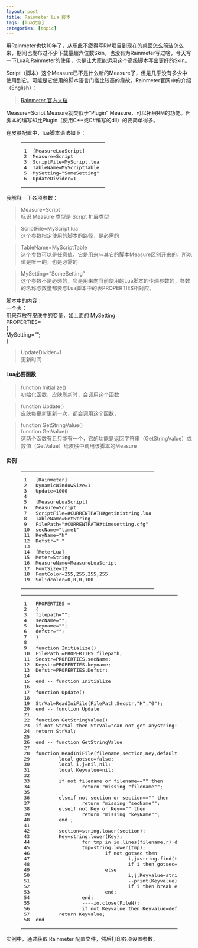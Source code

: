 ```yaml
---
layout: post
title: Rainmeter Lua 脚本 
tags: [lua文章]
categories: [topic]
---
```

<p>用Rainmeter也快10年了，从乐此不疲得写RM项目到现在的桌面怎么简洁怎么来，期间也发布过不少下载量超六位数Skin，也没有为Rainmeter写过啥，今天写一下Lua和Rainmeter的使用，也是让大家能运用这个高级脚本写出更好的Skin。</p>

<p>Script（脚本）这个Measure已不是什么新的Measure了，但是几乎没有多少中使用到它。可能是它使用的脚本语言门槛比较高的缘故。Rainmeter官网中的介绍（English）：</p>
<blockquote>
<p><a href="http://rainmeter.net/RainCMS/?q=LuaForRainmeter" target="_blank" rel="noopener noreferrer">Rainmeter 官方文档</a></p>
</blockquote>
<p>Measure=Script  Measure就类似于“Plugin” Measure，可以拓展RM的功能。但脚本的编写却比Plugin（使用C++或C#编写的dll）的要简单得多。</p>
<p>在皮肤配置中，lua脚本语法如下：</p>
<figure class="highlight ini hljs"><table><tbody><tr><td class="gutter"><pre><span class="line">1</span><br/><span class="line">2</span><br/><span class="line">3</span><br/><span class="line">4</span><br/><span class="line">5</span><br/><span class="line">6</span><br/></pre></td><td class="code"><pre><span class="line"><span class="hljs-section">[MeasureLuaScript]</span></span><br/><span class="line"><span class="hljs-attr">Measure</span>=Script          </span><br/><span class="line"><span class="hljs-attr">ScriptFile</span>=MyScript.lua</span><br/><span class="line"><span class="hljs-attr">TableName</span>=MyScriptTable </span><br/><span class="line"><span class="hljs-attr">MySetting</span>=<span class="hljs-string">&#34;SomeSetting&#34;</span> </span><br/><span class="line"><span class="hljs-attr">UpdateDivider</span>=<span class="hljs-number">1</span></span><br/></pre></td></tr></tbody></table></figure>
<p>我解释一下各项参数：</p>
<blockquote>
<p>Measure=Script<br/>标识 Measure 类型是 Script 扩展类型</p>
</blockquote>
<blockquote>
<p>ScriptFile=MyScript.lua<br/>这个参数指定使用的脚本的路径，是必需的</p>
</blockquote>
<blockquote>
<p>TableName=MyScriptTable<br/>这个参数可以是任意值，它是用来与其它的脚本Measure区别开来的，所以值是唯一的，也是必需的</p>
</blockquote>
<blockquote>
<p>MySetting=”SomeSetting”<br/>这个参数不是必须的，它是用来向当前使用的Lua脚本的传递参数的，参数的名称与数量都要与Lua脚本中的表PROPERTIES相对应。</p>
</blockquote>
<p>脚本中的内容：<br/>一个表：<br/>用来存放在皮肤中的变量，如上面的  MySetting<br/>PROPERTIES=<br/>{<br/>    MySetting=””;<br/>}</p>
<blockquote>
<p>UpdateDivider=1<br/>更新时间</p>
</blockquote>
<h4 id="Lua必要函数"><a href="#Lua必要函数" class="headerlink" title="Lua必要函数"></a>Lua必要函数</h4><blockquote>
<p>function Initialize()<br/>初始化函数，皮肤刷新时，会调用这个函数</p>
</blockquote>
<blockquote>
<p>function Update()<br/>皮肤每更新更新一次，都会调用这个函数，</p>
</blockquote>
<blockquote>
<p>function GetStringValue()<br/>function GetValue()<br/>这两个函数有且只能有一个，它的功能是返回字符串（GetStringValue）或数值（GetValue）给皮肤中调用该脚本的Measure</p>
</blockquote>
<h4 id="实例"><a href="#实例" class="headerlink" title="实例"></a>实例</h4><figure class="highlight ini hljs"><table><tbody><tr><td class="gutter"><pre><span class="line">1</span><br/><span class="line">2</span><br/><span class="line">3</span><br/><span class="line">4</span><br/><span class="line">5</span><br/><span class="line">6</span><br/><span class="line">7</span><br/><span class="line">8</span><br/><span class="line">9</span><br/><span class="line">10</span><br/><span class="line">11</span><br/><span class="line">12</span><br/><span class="line">13</span><br/><span class="line">14</span><br/><span class="line">15</span><br/><span class="line">16</span><br/><span class="line">17</span><br/><span class="line">18</span><br/><span class="line">19</span><br/></pre></td><td class="code"><pre><span class="line"><span class="hljs-section">[Rainmeter]</span> </span><br/><span class="line"><span class="hljs-attr">DynamicWindowSize</span>=<span class="hljs-number">1</span> </span><br/><span class="line"><span class="hljs-attr">Update</span>=<span class="hljs-number">1000</span> </span><br/><span class="line"></span><br/><span class="line"><span class="hljs-section">[MeasureLuaScript]</span> </span><br/><span class="line"><span class="hljs-attr">Measure</span>=Script </span><br/><span class="line"><span class="hljs-attr">ScriptFile</span>=#CURRENTPATH#getinistring.lua</span><br/><span class="line"><span class="hljs-attr">TableName</span>=GetString</span><br/><span class="line"><span class="hljs-attr">FilePath</span>=<span class="hljs-string">&#34;#CURRENTPATH#timesetting.cfg&#34;</span></span><br/><span class="line"><span class="hljs-attr">secName</span>=<span class="hljs-string">&#34;time1&#34;</span></span><br/><span class="line"><span class="hljs-attr">KeyName</span>=<span class="hljs-string">&#34;h&#34;</span></span><br/><span class="line"><span class="hljs-attr">Defstr</span>=<span class="hljs-string">&#34; &#34;</span></span><br/><span class="line"></span><br/><span class="line"><span class="hljs-section">[MeterLua]</span> </span><br/><span class="line"><span class="hljs-attr">Meter</span>=String </span><br/><span class="line"><span class="hljs-attr">MeasureName</span>=MeasureLuaScript </span><br/><span class="line"><span class="hljs-attr">FontSize</span>=<span class="hljs-number">12</span> </span><br/><span class="line"><span class="hljs-attr">FontColor</span>=<span class="hljs-number">255</span>,<span class="hljs-number">255</span>,<span class="hljs-number">255</span>,<span class="hljs-number">255</span></span><br/><span class="line"><span class="hljs-attr">Solidcolor</span>=<span class="hljs-number">0</span>,<span class="hljs-number">0</span>,<span class="hljs-number">0</span>,<span class="hljs-number">100</span></span><br/></pre></td></tr></tbody></table></figure>
<figure class="highlight lua hljs"><table><tbody><tr><td class="gutter"><pre><span class="line">1</span><br/><span class="line">2</span><br/><span class="line">3</span><br/><span class="line">4</span><br/><span class="line">5</span><br/><span class="line">6</span><br/><span class="line">7</span><br/><span class="line">8</span><br/><span class="line">9</span><br/><span class="line">10</span><br/><span class="line">11</span><br/><span class="line">12</span><br/><span class="line">13</span><br/><span class="line">14</span><br/><span class="line">15</span><br/><span class="line">16</span><br/><span class="line">17</span><br/><span class="line">18</span><br/><span class="line">19</span><br/><span class="line">20</span><br/><span class="line">21</span><br/><span class="line">22</span><br/><span class="line">23</span><br/><span class="line">24</span><br/><span class="line">25</span><br/><span class="line">26</span><br/><span class="line">27</span><br/><span class="line">28</span><br/><span class="line">29</span><br/><span class="line">30</span><br/><span class="line">31</span><br/><span class="line">32</span><br/><span class="line">33</span><br/><span class="line">34</span><br/><span class="line">35</span><br/><span class="line">36</span><br/><span class="line">37</span><br/><span class="line">38</span><br/><span class="line">39</span><br/><span class="line">40</span><br/><span class="line">41</span><br/><span class="line">42</span><br/><span class="line">43</span><br/><span class="line">44</span><br/><span class="line">45</span><br/><span class="line">46</span><br/><span class="line">47</span><br/><span class="line">48</span><br/><span class="line">49</span><br/><span class="line">50</span><br/><span class="line">51</span><br/><span class="line">52</span><br/><span class="line">53</span><br/><span class="line">54</span><br/><span class="line">55</span><br/><span class="line">56</span><br/><span class="line">57</span><br/><span class="line">58</span><br/></pre></td><td class="code"><pre><span class="line">PROPERTIES =</span><br/><span class="line">{</span><br/><span class="line">filepath=<span class="hljs-string">&#34;&#34;</span>;</span><br/><span class="line">secName=<span class="hljs-string">&#34;&#34;</span>;</span><br/><span class="line">keyname=<span class="hljs-string">&#34;&#34;</span>;</span><br/><span class="line">defstr=<span class="hljs-string">&#34;&#34;</span>;</span><br/><span class="line">}</span><br/><span class="line"></span><br/><span class="line"><span class="hljs-function"><span class="hljs-keyword">function</span> <span class="hljs-title">Initialize</span><span class="hljs-params">()</span></span></span><br/><span class="line">FilePath =PROPERTIES.filepath;</span><br/><span class="line">Secstr=PROPERTIES.secName;</span><br/><span class="line">Keystr=PROPERTIES.keyname;</span><br/><span class="line">Defstr=PROPERTIES.Defstr;</span><br/><span class="line"></span><br/><span class="line"><span class="hljs-keyword">end</span> <span class="hljs-comment">-- function Initialize</span></span><br/><span class="line"></span><br/><span class="line"><span class="hljs-function"><span class="hljs-keyword">function</span> <span class="hljs-title">Update</span><span class="hljs-params">()</span></span></span><br/><span class="line"></span><br/><span class="line">StrVal=ReadIniFile(FilePath,Secstr,<span class="hljs-string">&#34;H&#34;</span>,<span class="hljs-string">&#34;0&#34;</span>);</span><br/><span class="line"><span class="hljs-keyword">end</span> <span class="hljs-comment">-- function Update</span></span><br/><span class="line"></span><br/><span class="line"><span class="hljs-function"><span class="hljs-keyword">function</span> <span class="hljs-title">GetStringValue</span><span class="hljs-params">()</span></span></span><br/><span class="line"><span class="hljs-keyword">if</span> <span class="hljs-keyword">not</span> StrVal <span class="hljs-keyword">then</span> StrVal=<span class="hljs-string">&#34;can not get anystring!&#34;</span> <span class="hljs-keyword">end</span> ;</span><br/><span class="line"><span class="hljs-keyword">return</span> StrVal;</span><br/><span class="line"></span><br/><span class="line"><span class="hljs-keyword">end</span> <span class="hljs-comment">-- function GetStringValue</span></span><br/><span class="line"></span><br/><span class="line"><span class="hljs-function"><span class="hljs-keyword">function</span> <span class="hljs-title">ReadIniFile</span><span class="hljs-params">(filename,section,Key,default)</span></span></span><br/><span class="line">        <span class="hljs-keyword">local</span> gotsec=<span class="hljs-literal">false</span>;</span><br/><span class="line">        <span class="hljs-keyword">local</span> i,j=<span class="hljs-literal">nil</span>,<span class="hljs-literal">nil</span>;</span><br/><span class="line">        <span class="hljs-keyword">local</span> Keyvalue=<span class="hljs-literal">nil</span>;</span><br/><span class="line"></span><br/><span class="line">        <span class="hljs-keyword">if</span> <span class="hljs-keyword">not</span> filename <span class="hljs-keyword">or</span> filename==<span class="hljs-string">&#34;&#34;</span> <span class="hljs-keyword">then</span></span><br/><span class="line">                <span class="hljs-keyword">return</span> <span class="hljs-string">&#34;missing &#34;filename&#34;&#34;</span>;</span><br/><span class="line"></span><br/><span class="line">        <span class="hljs-keyword">elseif</span> <span class="hljs-keyword">not</span> section <span class="hljs-keyword">or</span> section==<span class="hljs-string">&#34;&#34;</span> <span class="hljs-keyword">then</span></span><br/><span class="line">                <span class="hljs-keyword">return</span> <span class="hljs-string">&#34;missing &#34;secName&#34;&#34;</span>;</span><br/><span class="line">        <span class="hljs-keyword">elseif</span> <span class="hljs-keyword">not</span> Key <span class="hljs-keyword">or</span> Key==<span class="hljs-string">&#34;&#34;</span> <span class="hljs-keyword">then</span></span><br/><span class="line">                <span class="hljs-keyword">return</span> <span class="hljs-string">&#34;missing &#34;keyName&#34;&#34;</span>;</span><br/><span class="line">        <span class="hljs-keyword">end</span> ;</span><br/><span class="line"></span><br/><span class="line">        section=<span class="hljs-built_in">string</span>.<span class="hljs-built_in">lower</span>(section);</span><br/><span class="line">        Key=<span class="hljs-built_in">string</span>.<span class="hljs-built_in">lower</span>(Key);</span><br/><span class="line">                <span class="hljs-keyword">for</span> tmp <span class="hljs-keyword">in</span> <span class="hljs-built_in">io</span>.<span class="hljs-built_in">lines</span>(filename,r) <span class="hljs-keyword">do</span></span><br/><span class="line">                tmp=<span class="hljs-built_in">string</span>.<span class="hljs-built_in">lower</span>(tmp);</span><br/><span class="line">                        <span class="hljs-keyword">if</span> <span class="hljs-keyword">not</span> gotsec <span class="hljs-keyword">then</span></span><br/><span class="line">                                i,j=<span class="hljs-built_in">string</span>.<span class="hljs-built_in">find</span>(tmp,section..<span class="hljs-string">&#34;]&#34;</span>);</span><br/><span class="line">                                <span class="hljs-keyword">if</span> i <span class="hljs-keyword">then</span> gotsec=<span class="hljs-literal">true</span> <span class="hljs-keyword">end</span>;</span><br/><span class="line">                        <span class="hljs-keyword">else</span></span><br/><span class="line">                                i,j,Keyvalue=<span class="hljs-built_in">string</span>.<span class="hljs-built_in">find</span>(tmp,Key..<span class="hljs-string">&#34;%s*=%s*(.*)%s*&#34;</span>);</span><br/><span class="line">                                <span class="hljs-comment">--print(Keyvalue);</span></span><br/><span class="line">                                <span class="hljs-keyword">if</span> i <span class="hljs-keyword">then</span> <span class="hljs-keyword">break</span> <span class="hljs-keyword">end</span>;</span><br/><span class="line">                        <span class="hljs-keyword">end</span>;</span><br/><span class="line">                <span class="hljs-keyword">end</span>;</span><br/><span class="line">                <span class="hljs-comment">----io.close(FileN);</span></span><br/><span class="line">                <span class="hljs-keyword">if</span> <span class="hljs-keyword">not</span> Keyvalue <span class="hljs-keyword">then</span> Keyvalue=default <span class="hljs-keyword">end</span>;</span><br/><span class="line">        <span class="hljs-keyword">return</span> Keyvalue;</span><br/><span class="line"><span class="hljs-keyword">end</span></span><br/></pre></td></tr></tbody></table></figure>
<p>实例中，通过获取 Rainmeter 配置文件，然后打印各项设置参数，</p>